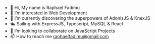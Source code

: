 - 👋 Hi, My name is Raphael Fadimu
- 👀 I’m interested in Web Development
- 🌱 I’m currently discovering the superpowers of AdonisJS & KnexJS
- 🛳 Sailing with ExpressJS, Typescript, MySQL & React
- 💞️ I’m looking to collaborate on JavaScript Projects
- 📫 How to reach me raphaelfadimu@gmail.com

<!---
Drifty-Cyber/Drifty-Cyber is a ✨ special ✨ repository because its `README.md` (this file) appears on your GitHub profile.
You can click the Preview link to take a look at your changes.
--->
